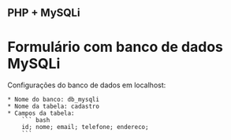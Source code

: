 ## PHP + MySQLi

# Formulário com banco de dados MySQLi

Configurações do banco de dados em localhost:

	* Nome do banco: db_mysqli
	* Nome da tabela: cadastro
	* Campos da tabela:	 
		``` bash 
		id; nome; email; telefone; endereco; 
		```

